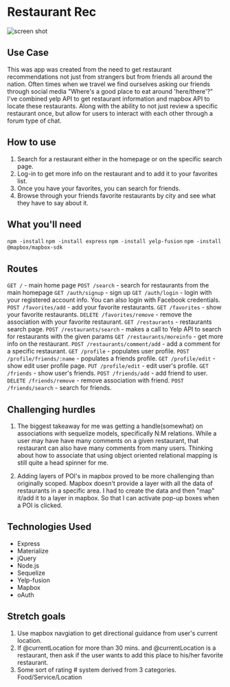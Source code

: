 # Restaurant Rec

![screen shot](https://i.imgur.com/nN7A0AH.png)

## Use Case
This was app was created from the need to get restaurant recommendations not just from strangers but from friends all around the nation. Often times when we travel we find ourselves asking our friends through social media "Where's a good place to eat around 'here/there'?" I've combined yelp API to get restaurant information and mapbox API to locate these restaurants. Along with the ability to not just review a specific restaurant once, but allow for users to interact with each other through a forum type of chat.

## How to use
1. Search for a restaurant either in the homepage or on the specific search page.
2. Log-in to get more info on the restaurant and to add it to your favorites list.
3. Once you have your favorites, you can search for friends.
4. Browse through your friends favorite restaurants by city and see what they have to say about it.

## What you'll need
`npm -install`
`npm -install express`
`npm -install yelp-fusion`
`npm -install @mapbox/mapbox-sdk`

## Routes
`GET /` - main home page
`POST /search` - search for restaurants from the main homepage
`GET /auth/signup` - sign up
`GET /auth/login` - login with your registered account info. You can also login with Facebook credentials.
`POST /favorites/add` - add your favorite restaurants.
`GET /favorites` - show your favorite restaurants.
`DELETE /favorites/remove` - remove the association with your favorite restaurant.
`GET /restaurants` - restaurants search page.
`POST /restaurants/search` - makes a call to Yelp API to search for restaurants with the given params
`GET /restaurants/moreinfo` - get more info on the restaurant.
`POST /restaurants/comment/add` - add a comment for a specific restaurant.
`GET /profile` - populates user profile.
`POST /profile/friends/:name` - populates a friends profile.
`GET /profile/edit` - show edit user profile page.
`PUT /profile/edit` - edit user's profile.
`GET /friends` - show user's friends.
`POST /friends/add` - add friend to user.
`DELETE /friends/remove` - remove association with friend.
`POST /friends/search` - search for friends.

## Challenging hurdles
1. The biggest takeaway for me was getting a handle(somewhat) on associations with sequelize models, specifically N:M relations. While a user may have have many comments on a given restaurant, that restaurant can also have many comments from many users. Thinking about how to associate that using object oriented relational mapping is still quite a head spinner for me.

2. Adding layers of POI's in mapbox proved to be more challenging than originally scoped. Mapbox doesn't provide a layer with all the data of restaurants in a specific area. I had to create the data and then "map" it/add it to a layer in mapbox. So that I can activate pop-up boxes when a POI is clicked.

## Technologies Used
* Express
* Materialize
* jQuery
* Node.js
* Sequelize
* Yelp-fusion
* Mapbox
* oAuth

## Stretch goals
1. Use mapbox navgiation to get directional guidance from user's current location.
2. If @currentLocation for more than 30 mins. and @currentLocation is a restaurant, then ask if the user wants to add this place to his/her favorite restaurant.
3. Some sort of rating # system derived from 3 categories. Food/Service/Location